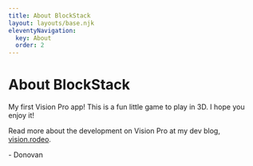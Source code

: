 ```yaml
---
title: About BlockStack
layout: layouts/base.njk
eleventyNavigation:
  key: About
  order: 2
---
```


<div class="post-content">

<h1>About BlockStack</h1>

<p>My first Vision Pro app! This is a fun little game to play in 3D. I hope you enjoy it!</p>

<p>Read more about the development on Vision Pro at my dev blog, <a href="https://vision.rodeo">vision.rodeo</a>.

<p>- Donovan</p>

</div>
